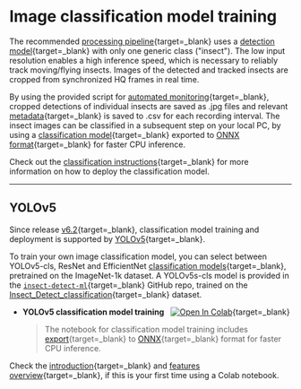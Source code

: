 # Image classification model training

The recommended [processing pipeline](../deployment/detection.md#processing-pipeline){target=_blank}
uses a [detection model](../index.md#detection-models){target=_blank} with only
one generic class ("insect"). The low input resolution enables a high inference
speed, which is necessary to reliably track moving/flying insects. Images of the
detected and tracked insects are cropped from synchronized HQ frames in real time.

By using the provided script for
[automated monitoring](../software/programming.md#automated-monitoring-script){target=_blank},
cropped detections of individual insects are saved as .jpg files and relevant
[metadata](../deployment/detection.md#metadata-csv){target=_blank} is saved to .csv for each
recording interval. The insect images can be classified in a subsequent step on
your local PC, by using a [classification model](../index.md#classification-model){target=_blank}
exported to [ONNX format](https://github.com/ultralytics/yolov5/issues/251){target=_blank}
for faster CPU inference.

Check out the [classification instructions](../deployment/classification.md){target=_blank}
for more information on how to deploy the classification model.

---

## YOLOv5

Since release [v6.2](https://github.com/ultralytics/yolov5/releases/v6.2){target=_blank},
classification model training and deployment is supported by
[YOLOv5](https://github.com/ultralytics/yolov5){target=_blank}.

To train your own image classification model, you can select between YOLOv5-cls,
ResNet and EfficientNet
[classification models](https://github.com/ultralytics/yolov5#classification){target=_blank},
pretrained on the ImageNet-1k dataset. A YOLOv5s-cls model is provided in the
[`insect-detect-ml`](https://github.com/maxsitt/insect-detect-ml){target=_blank}
GitHub repo, trained on the
[Insect_Detect_classification](https://universe.roboflow.com/maximilian-sittinger/insect_detect_classification){target=_blank}
dataset.

- **YOLOv5 classification model training** &nbsp;
  [![Open In Colab](https://colab.research.google.com/assets/colab-badge.svg)](https://colab.research.google.com/github/maxsitt/insect-detect-ml/blob/main/notebooks/YOLOv5_classification_training.ipynb){target=_blank}

    > The notebook for classification model training includes [export](https://github.com/ultralytics/yolov5/issues/251){target=_blank}
      to [ONNX](https://onnx.ai/){target=_blank} format for faster CPU inference.

Check the [introduction](https://colab.research.google.com/){target=_blank} and
[features overview](https://colab.research.google.com/notebooks/basic_features_overview.ipynb){target=_blank},
if this is your first time using a Colab notebook.
